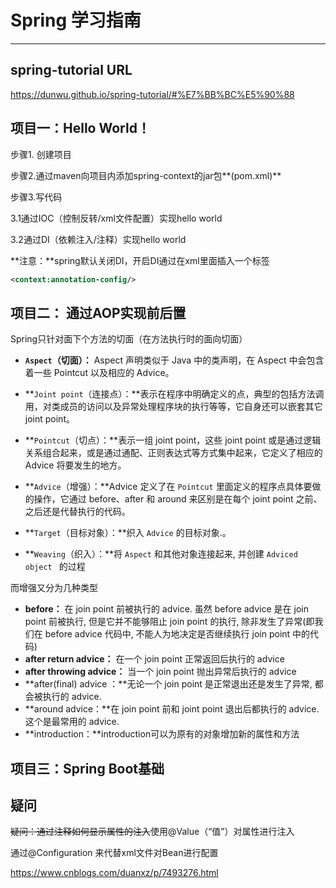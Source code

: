 # Spring 学习指南

---

## spring-tutorial URL

https://dunwu.github.io/spring-tutorial/#%E7%BB%BC%E5%90%88





## 项目一：Hello World！

步骤1. 创建项目

步骤2.通过maven向项目内添加spring-context的jar包**(pom.xml)**

步骤3.写代码

3.1通过IOC（控制反转/xml文件配置）实现hello world

3.2通过DI（依赖注入/注释）实现hello world

**注意：**spring默认关闭DI，开启DI通过在xml里面插入一个标签

~~~ xml
<context:annotation-config/>
~~~

## 项目二： 通过AOP实现前后置

Spring只针对面下个方法的切面（在方法执行时的面向切面）

* **`Aspect`（切面）：** Aspect 声明类似于 Java 中的类声明，在 Aspect 中会包含着一些 Pointcut 以及相应的 Advice。

* **`Joint point`（连接点）：**表示在程序中明确定义的点，典型的包括方法调用，对类成员的访问以及异常处理程序块的执行等等，它自身还可以嵌套其它 joint point。

* **`Pointcut`（切点）：**表示一组 joint point，这些 joint point 或是通过逻辑关系组合起来，或是通过通配、正则表达式等方式集中起来，它定义了相应的 Advice 将要发生的地方。

* **`Advice`（增强）：**Advice 定义了在 `Pointcut` 里面定义的程序点具体要做的操作，它通过 before、after 和 around 来区别是在每个 joint point 之前、之后还是代替执行的代码。

* **`Target`（目标对象）：**织入 `Advice` 的目标对象.。

* **`Weaving`（织入）：**将 `Aspect` 和其他对象连接起来, 并创建 `Adviced object ` 的过程

而增强又分为几种类型

* **before：**  在 join point 前被执行的 advice. 虽然 before advice 是在 join point 前被执行, 但是它并不能够阻止 join point 的执行, 除非发生了异常(即我们在 before advice 代码中, 不能人为地决定是否继续执行 join point 中的代码)
* **after return advice：** 在一个 join point 正常返回后执行的 advice
* **after throwing advice：** 当一个 join point 抛出异常后执行的 advice
* **after(final) advice ：**无论一个 join point 是正常退出还是发生了异常, 都会被执行的 advice.
* **around advice：**在 join point 前和 joint point 退出后都执行的 advice. 这个是最常用的 advice.
* **introduction：**introduction可以为原有的对象增加新的属性和方法



## 项目三：Spring Boot基础

## 疑问

~~疑问：通过注释如何显示属性的注入~~使用@Value（“值”）对属性进行注入

通过@Configuration 来代替xml文件对Bean进行配置

https://www.cnblogs.com/duanxz/p/7493276.html

